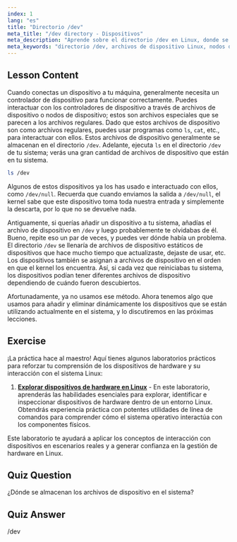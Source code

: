 ```yaml
---
index: 1
lang: "es"
title: "Directorio /dev"
meta_title: "/dev directory - Dispositivos"
meta_description: "Aprende sobre el directorio /dev en Linux, donde se almacenan los archivos de dispositivo. Comprende los nodos de dispositivo y cómo interactuar con ellos. Explora /dev con ls. Guía para principiantes de Linux."
meta_keywords: "directorio /dev, archivos de dispositivo Linux, nodos de dispositivo, tutorial Linux, ls /dev, Linux para principiantes, guía Linux"
---
```


## Lesson Content

Cuando conectas un dispositivo a tu máquina, generalmente necesita un controlador de dispositivo para funcionar correctamente. Puedes interactuar con los controladores de dispositivo a través de archivos de dispositivo o nodos de dispositivo; estos son archivos especiales que se parecen a los archivos regulares. Dado que estos archivos de dispositivo son como archivos regulares, puedes usar programas como `ls`, `cat`, etc., para interactuar con ellos. Estos archivos de dispositivo generalmente se almacenan en el directorio `/dev`. Adelante, ejecuta `ls` en el directorio `/dev` de tu sistema; verás una gran cantidad de archivos de dispositivo que están en tu sistema.

```bash
ls /dev
```

Algunos de estos dispositivos ya los has usado e interactuado con ellos, como `/dev/null`. Recuerda que cuando enviamos la salida a `/dev/null`, el kernel sabe que este dispositivo toma toda nuestra entrada y simplemente la descarta, por lo que no se devuelve nada.

Antiguamente, si querías añadir un dispositivo a tu sistema, añadías el archivo de dispositivo en `/dev` y luego probablemente te olvidabas de él. Bueno, repite eso un par de veces, y puedes ver dónde había un problema. El directorio `/dev` se llenaría de archivos de dispositivo estáticos de dispositivos que hace mucho tiempo que actualizaste, dejaste de usar, etc. Los dispositivos también se asignan a archivos de dispositivo en el orden en que el kernel los encuentra. Así, si cada vez que reiniciabas tu sistema, los dispositivos podían tener diferentes archivos de dispositivo dependiendo de cuándo fueron descubiertos.

Afortunadamente, ya no usamos ese método. Ahora tenemos algo que usamos para añadir y eliminar dinámicamente los dispositivos que se están utilizando actualmente en el sistema, y lo discutiremos en las próximas lecciones.

## Exercise

¡La práctica hace al maestro! Aquí tienes algunos laboratorios prácticos para reforzar tu comprensión de los dispositivos de hardware y su interacción con el sistema Linux:

1. **[Explorar dispositivos de hardware en Linux](https://labex.io/es/labs/comptia-explore-hardware-devices-in-linux-590861)** - En este laboratorio, aprenderás las habilidades esenciales para explorar, identificar e inspeccionar dispositivos de hardware dentro de un entorno Linux. Obtendrás experiencia práctica con potentes utilidades de línea de comandos para comprender cómo el sistema operativo interactúa con los componentes físicos.

Este laboratorio te ayudará a aplicar los conceptos de interacción con dispositivos en escenarios reales y a generar confianza en la gestión de hardware en Linux.

## Quiz Question

¿Dónde se almacenan los archivos de dispositivo en el sistema?

## Quiz Answer

/dev
